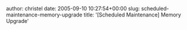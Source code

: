 author: christel
date: 2005-09-10 10:27:54+00:00
slug: scheduled-maintenance-memory-upgrade
title: '[Scheduled Maintenance] Memory Upgrade'
